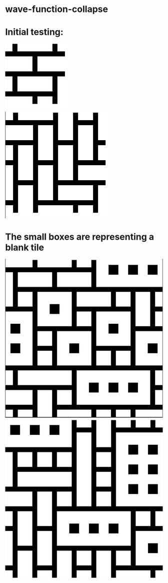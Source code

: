 # wave-function-collapse
# Initial testing:

![](images/smalltest1.png)
![](images/mediumtest1.png)
# The small boxes are representing a blank tile
![](images/gettingSomewhere.png)
![](images/gettingSomewhere2.png)